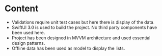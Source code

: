 #  Content

- Validations require unit test cases but here there is display of the data.
- SwiftUI 3.0 is used to build the project. No third party components have been used here.
- Project has been designed in MVVM architecture and used essential design patterns.
- Offline data has been used as model to display the lists.
